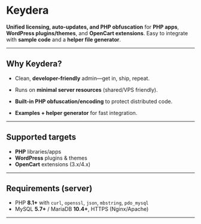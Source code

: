 # Keydera

**Unified licensing, auto-updates, and PHP obfuscation** for **PHP apps**, **WordPress plugins/themes**, and **OpenCart extensions**. Easy to integrate with **sample code** and a **helper file generator**.

---

## Why Keydera?

- Clean, **developer-friendly** admin—get in, ship, repeat.  


- Runs on **minimal server resources** (shared/VPS friendly).  
- **Built-in PHP obfuscation/encoding** to protect distributed code.  
- **Examples + helper generator** for fast integration.  


---

## Supported targets

- **PHP** libraries/apps  
- **WordPress** plugins & themes  
- **OpenCart** extensions (3.x/4.x)

---

## Requirements (server)

- PHP **8.1+** with `curl`, `openssl`, `json`, `mbstring`, `pdo_mysql`  
- MySQL **5.7+** / MariaDB **10.4+**, HTTPS (Nginx/Apache)

---
